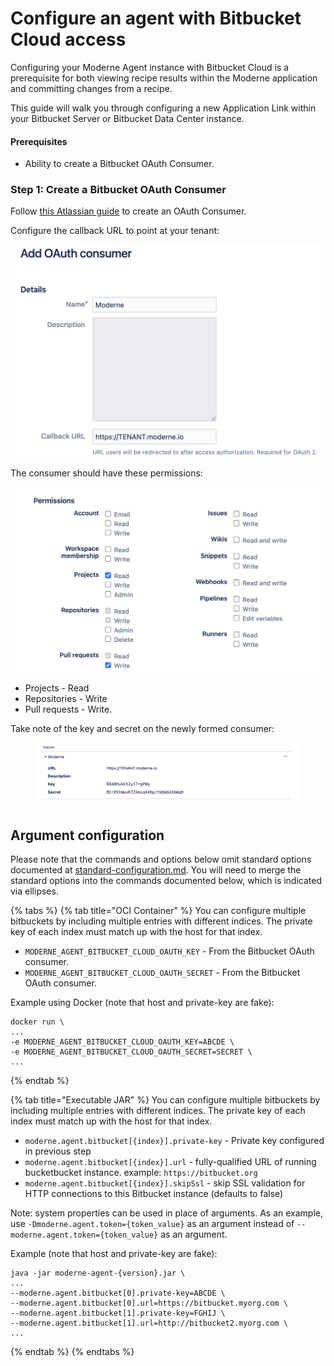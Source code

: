 # Configure an agent with Bitbucket Cloud access

Configuring your Moderne Agent instance with Bitbucket Cloud is a prerequisite for both viewing recipe results within the Moderne application and committing changes from a recipe.

This guide will walk you through configuring a new Application Link within your Bitbucket Server or Bitbucket Data Center instance.

#### Prerequisites

* Ability to create a Bitbucket OAuth Consumer.

### Step 1: Create a Bitbucket OAuth Consumer

Follow [this Atlassian guide](https://support.atlassian.com/bitbucket-cloud/docs/use-oauth-on-bitbucket-cloud/) to create an OAuth Consumer.

Configure the callback URL to point at your tenant:

![](<../../.gitbook/assets/image (9).png>)

The consumer should have these permissions:

![](<../../.gitbook/assets/image (1) (5).png>)

* Projects - Read
* Repositories - Write
* Pull requests - Write.

Take note of the key and secret on the newly formed consumer:

<figure><img src="../../.gitbook/assets/image (6) (3).png" alt=""><figcaption></figcaption></figure>

## Argument configuration

Please note that the commands and options below omit standard options documented at [standard-configuration.md](standard-configuration.md "mention"). You will need to merge the standard options into the commands documented below, which is indicated via ellipses.

{% tabs %}
{% tab title="OCI Container" %}
You can configure multiple bitbuckets by including multiple entries with different indices. The private key of each index must match up with the host for that index.

* `MODERNE_AGENT_BITBUCKET_CLOUD_OAUTH_KEY` - From the Bitbucket OAuth consumer.
* `MODERNE_AGENT_BITBUCKET_CLOUD_OAUTH_SECRET` - From the Bitbucket OAuth consumer.

Example using Docker (note that host and private-key are fake):

```
docker run \
...
-e MODERNE_AGENT_BITBUCKET_CLOUD_OAUTH_KEY=ABCDE \
-e MODERNE_AGENT_BITBUCKET_CLOUD_OAUTH_SECRET=SECRET \
...
```
{% endtab %}

{% tab title="Executable JAR" %}
You can configure multiple bitbuckets by including multiple entries with different indices. The private key of each index must match up with the host for that index.

* `moderne.agent.bitbucket[{index}].private-key` - Private key configured in previous step
* `moderne.agent.bitbucket[{index}].url` - fully-qualified URL of running bucketbucket instance. example: `https://bitbucket.org`
* `moderne.agent.bitbucket[{index}].skipSsl` - skip SSL validation for HTTP connections to this Bitbucket instance (defaults to false)

Note: system properties can be used in place of arguments. As an example, use `-Dmoderne.agent.token={token_value}` as an argument instead of `--moderne.agent.token={token_value}` as an argument.

Example (note that host and private-key are fake):

```
java -jar moderne-agent-{version}.jar \
...
--moderne.agent.bitbucket[0].private-key=ABCDE \
--moderne.agent.bitbucket[0].url=https://bitbucket.myorg.com \
--moderne.agent.bitbucket[1].private-key=FGHIJ \
--moderne.agent.bitbucket[1].url=http://bitbucket2.myorg.com \
...
```
{% endtab %}
{% endtabs %}
